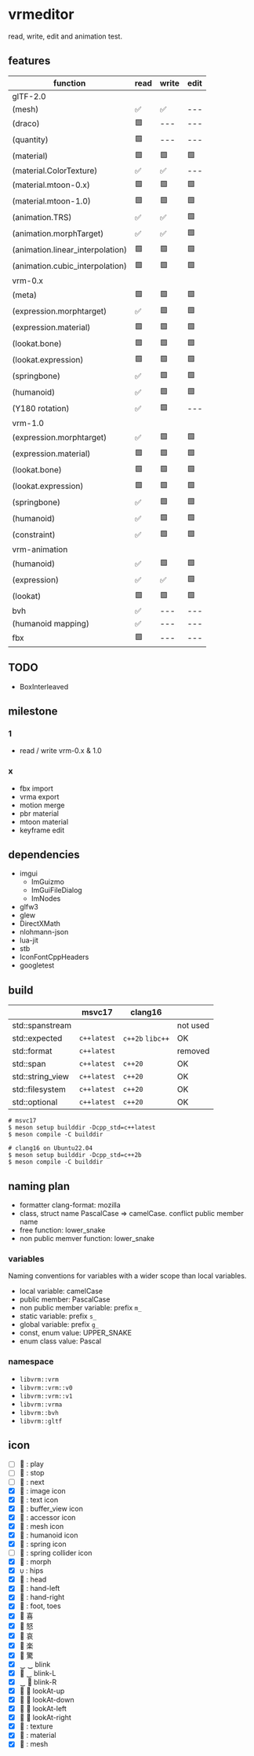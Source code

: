 # vrmeditor

read, write, edit and animation test.

## features

| function                         | read | write | edit |
| -------------------------------- | ---- | ----- | ---- |
| glTF-2.0                         |      |       |      |
| (mesh)                           | ✅   | ✅    | ---  |
| (draco)                          | 🟩   | ---   | ---  |
| (quantity)                       | 🟩   | ---   | ---  |
| (material)                       | 🟩   | 🟩    | 🟩   |
| (material.ColorTexture)          | ✅   | ✅    | ---  |
| (material.mtoon-0.x)             | 🟩   | 🟩    | 🟩   |
| (material.mtoon-1.0)             | 🟩   | 🟩    | 🟩   |
| (animation.TRS)                  | ✅   | ✅    | 🟩   |
| (animation.morphTarget)          | ✅   | ✅    | 🟩   |
| (animation.linear_interpolation) | 🟩   | 🟩    | 🟩   |
| (animation.cubic_interpolation)  | 🟩   | 🟩    | 🟩   |
| vrm-0.x                          |      |       |      |
| (meta)                           | 🟩   | 🟩    | 🟩   |
| (expression.morphtarget)         | ✅   | 🟩    | 🟩   |
| (expression.material)            | 🟩   | 🟩    | 🟩   |
| (lookat.bone)                    | 🟩   | 🟩    | 🟩   |
| (lookat.expression)              | 🟩   | 🟩    | 🟩   |
| (springbone)                     | ✅   | 🟩    | 🟩   |
| (humanoid)                       | ✅   | 🟩    | 🟩   |
| (Y180 rotation)                  | ✅   | 🟩    | ---  |
| vrm-1.0                          |      |       |      |
| (expression.morphtarget)         | ✅   | 🟩    | 🟩   |
| (expression.material)            | 🟩   | 🟩    | 🟩   |
| (lookat.bone)                    | 🟩   | 🟩    | 🟩   |
| (lookat.expression)              | 🟩   | 🟩    | 🟩   |
| (springbone)                     | ✅   | 🟩    | 🟩   |
| (humanoid)                       | ✅   | 🟩    | 🟩   |
| (constraint)                     | ✅   | 🟩    | 🟩   |
| vrm-animation                    |      |       |      |
| (humanoid)                       | ✅   | 🟩    | 🟩   |
| (expression)                     | ✅   | ✅    | 🟩   |
| (lookat)                         | 🟩   | 🟩    | 🟩   |
| bvh                              | ✅   | ---   | ---  |
| (humanoid mapping)               | ✅   | ---   | ---  |
| fbx                              | 🟩   | ---   | ---  |

## TODO

* BoxInterleaved

## milestone

### 1

- read / write vrm-0.x & 1.0

### x

- fbx import
- vrma export
- motion merge
- pbr material
- mtoon material
- keyframe edit

## dependencies

- imgui
  - ImGuizmo
  - ImGuiFileDialog
  - ImNodes
- glfw3
- glew
- DirectXMath
- nlohmann-json
- lua-jit
- stb
- IconFontCppHeaders
- googletest

## build

|                  | msvc17      | clang16          |          |
| ---------------- | ----------- | ---------------- | -------- |
| std::spanstream  |             |                  | not used |
| std::expected    | `c++latest` | `c++2b` `libc++` | OK       |
| std::format      | `c++latest` |                  | removed  |
| std::span        | `c++latest` | `c++20`          | OK       |
| std::string_view | `c++latest` | `c++20`          | OK       |
| std::filesystem  | `c++latest` | `c++20`          | OK       |
| std::optional    | `c++latest` | `c++20`          | OK       |

```
# msvc17
$ meson setup builddir -Dcpp_std=c++latest
$ meson compile -C builddir
```

```
# clang16 on Ubuntu22.04
$ meson setup builddir -Dcpp_std=c++2b
$ meson compile -C builddir
```

## naming plan

- formatter clang-format: mozilla
- class, struct name PascalCase => camelCase. conflict public member name
- free function: lower_snake
- non public memver function: lower_snake

### variables

Naming conventions for variables with a wider scope than local variables.

- local variable: camelCase
- public member: PascalCase
- non public member variable: prefix `m_`
- static variable: prefix `s_`
- global variable: prefix `g_`
- const, enum value: UPPER_SNAKE
- enum class value: Pascal

### namespace

- `libvrm::vrm`
- `libvrm::vrm::v0`
- `libvrm::vrm::v1`
- `libvrm::vrma`
- `libvrm::bvh`
- `libvrm::gltf`

## icon

- [ ]  : play
- [ ]  : stop
- [ ] 󰒭 : next
- [x]  : image icon
- [x]  : text icon
- [x]  : buffer_view icon
- [x]  : accessor icon
- [x] 󰕣 : mesh icon
- [x] 󰂹 : humanoid icon
- [x] 󰚟 : spring icon
- [ ] 󱥔 : spring collider icon
- [x]  : morph
- [x]  : hips
- [x] 󱍞 : head
- [x] 󰹆 : hand-left
- [x] 󰹇 : hand-right
- [x] 󱗈 : foot, toes
- [x] 󰱰 喜
- [x] 󰱩 怒
- [x] 󰱶 哀
- [x] 󰱱 楽
- [x] 󰱮 驚
- [x] ‿ ‿ blink
- [x] 󰈈 ‿ blink-L
- [x] ‿ 󰈈 blink-R
- [x] 󰈈  lookAt-up
- [x] 󰈈  lookAt-down
- [x] 󰈈  lookAt-left
- [x] 󰈈  lookAt-right
- [x]  : texture
- [x]  : material
- [x] 󰕣 : mesh

